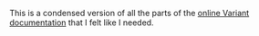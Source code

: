 This is a condensed version of all the parts of the [online Variant documentation](https://docs.haskus.org/variant.html) that I felt like I needed.
